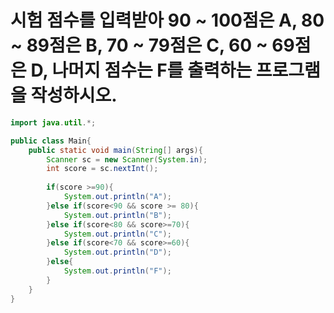 # 시험 점수를 입력받아 90 ~ 100점은 A, 80 ~ 89점은 B, 70 ~ 79점은 C, 60 ~ 69점은 D, 나머지 점수는 F를 출력하는 프로그램을 작성하시오.

```java
import java.util.*;

public class Main{
    public static void main(String[] args){
        Scanner sc = new Scanner(System.in);
        int score = sc.nextInt();
        
        if(score >=90){
            System.out.println("A");
        }else if(score<90 && score >= 80){
            System.out.println("B");
        }else if(score<80 && score>=70){
            System.out.println("C");
        }else if(score<70 && score>=60){
            System.out.println("D");
        }else{
            System.out.println("F");
        }
    } 
}
```